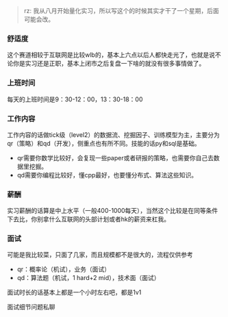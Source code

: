 
> rz:
> 我从八月开始量化实习，所以写这个的时候其实才干了一个星期，后面可能会改。

### 舒适度
这个赛道相较于互联网是比较wlb的，基本上六点以后人都快走光了，也就是说不论你是实习还是正职，基本上闭市之后复盘一下啥的就没有很多事情做了。

### 上班时间
每天的上班时间是9：30-12：00，13：30-18：00

### 工作内容
工作内容的话做tick级（level2）的数据流、挖掘因子、训练模型为主，主要分为qr（策略）和qd（开发），侧重点也有所不同。技能的话py和sql是基础。 
- qr需要你数学比较好，会复现一些paper或者研报的策略，也需要你自己去数据里挖掘。
- qd需要你编程比较好，懂cpp最好，也要懂分布式、算法这些知识。

### 薪酬
实习薪酬的话算是中上水平（一般400-1000每天），当然这个比较是在同等条件下去比，你别拿什么互联网的头部计划或者hk的薪资来杠我。

### 面试
可能是我比较菜，只面了几家，而且规模都不是很大的，流程仅供参考
- qr：概率论（机试），业务（面试）
- qd：算法题（机试，1 hard+2 mid），技术面（面试）

面试时长的话基本上都是一个小时左右吧，都是1v1

面试细节问题私聊